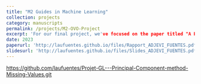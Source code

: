 ```yaml
---
title: "M2 Guides in Machine Learning"
collection: projects
category: manuscripts
permalink: /projects/M2-OVO-Project
excerpt: 'For our final project, we've focused on the paper titled "A Principal Components Method to Impute Missing Values for Mixed Data".'
date: 2023
paperurl: 'http://laufuentes.github.io/files/Rapport_ADJEVI_FUENTES.pdf'
slidesurl: 'http://laufuentes.github.io/files/Slides_ADJEVI_FUENTES.pdf'
---
```


https://github.com/laufuentes/Projet-GL---Principal-Component-method-Missing-Values.git